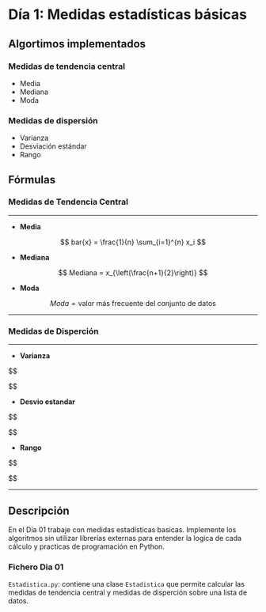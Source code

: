 # Día 1: Medidas estadísticas básicas

## Algortimos implementados

### Medidas de tendencia central
- Media
- Mediana
- Moda
### Medidas de dispersión
- Varianza
- Desviación estándar
- Rango

## Fórmulas
### Medidas de Tendencia Central

--- 

- **Media**

$$
bar{x} = \frac{1}{n} \sum_{i=1}^{n} x_i
$$

- **Mediana**

$$
Mediana = x_{\left(\frac{n+1}{2}\right)}
$$

- **Moda**

$$
Moda = \text{valor más frecuente del conjunto de datos}
$$

---

### Medidas de Disperción

--- 

- **Varianza**

$$

$$

- **Desvio estandar**

$$

$$

- **Rango**

$$

$$

---

## Descripción
En el Día 01 trabaje con medidas estadísticas basicas. Implemente los algoritmos sin utilizar librerías externas para entender la logica de cada cálculo y practicas de programación en Python.

### Fichero Dia 01
`Estadistica.py`: contiene una clase `Estadistica` que permite calcular las medidas de tendencia central y medidas de disperción sobre una lista de datos.